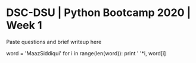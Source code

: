 # DSC-DSU | Python Bootcamp 2020 | Week 1

Paste questions and brief writeup here

word = 'MaazSiddiqui'
 for i in range(len(word)):
   print ' '*i, word[i]
